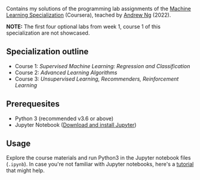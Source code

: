 Contains my solutions of the programming lab assignments of the [Machine Learning Specialization](https://www.coursera.org/specializations/machine-learning-introduction?action=enroll&utm_campaign=social-andrew-linkedin-mls-launch-2022&utm_medium=institutions&utm_source=deeplearning-ai) (Coursera), teached by [Andrew Ng](https://www.andrewng.org/) (2022). 

**NOTE:** The first four optional labs from week 1, course 1 of this specialization are not showcased.

## Specialization outline
* Course 1: *Supervised Machine Learning: Regression and Classification*
* Course 2: *Advanced Learning Algorithms*
* Course 3: *Unsupervised Learning, Recommenders, Reinforcement Learning*

## Prerequesites
* Python 3 (recommended v3.6 or above)
* Jupyter Notebook ([Download and install Jupyter](https://jupyter.org/install))

## Usage
Explore the course materials and run Python3 in the Jupyter notebook files (```.ipynb```). In case you're not familiar with Jupyter notebooks, here's a [tutorial](https://www.dataquest.io/blog/jupyter-notebook-tutorial/) that might help.
